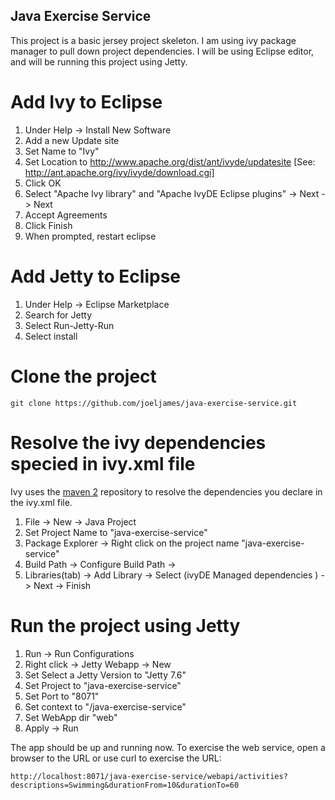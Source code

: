## Java Exercise Service
This project is a basic jersey project skeleton. I am using ivy package manager to pull down  project dependencies. I will be using Eclipse editor, and will be running this project using Jetty.

# Add Ivy to Eclipse
1. Under Help -> Install New Software
2. Add a new Update site
3. Set Name to "Ivy"
4. Set Location to http://www.apache.org/dist/ant/ivyde/updatesite [See: http://ant.apache.org/ivy/ivyde/download.cgi]
5. Click OK
6. Select "Apache Ivy library" and "Apache IvyDE Eclipse plugins" -> Next -> Next
7. Accept Agreements
8. Click Finish
9. When prompted, restart eclipse

# Add Jetty to Eclipse
1. Under Help -> Eclipse Marketplace
2. Search for Jetty
3. Select Run-Jetty-Run
4. Select install

# Clone the project
```
git clone https://github.com/joeljames/java-exercise-service.git
```

# Resolve the ivy dependencies specied in ivy.xml file
Ivy uses the [maven 2]((http://mvnrepository.com/search?q=jersey-bundle)) repository to resolve the dependencies you declare in the ivy.xml file.
1. File -> New -> Java Project
2. Set Project Name to "java-exercise-service"
3. Package Explorer -> Right click on the project name "java-exercise-service"
4. Build Path -> Configure Build Path ->
5. Libraries(tab) -> Add Library -> Select (ivyDE Managed dependencies ) -> Next -> Finish

# Run the project using Jetty
1. Run -> Run Configurations
2. Right click -> Jetty Webapp -> New
3. Set Select a Jetty Version to "Jetty 7.6"
4. Set Project to "java-exercise-service"
5. Set Port to "8071"
6. Set context to "/java-exercise-service"
7. Set WebApp dir "web"
8. Apply -> Run

The app should be up and running now. To exercise the web service, open a browser to the URL or use curl to exercise the URL:
```
http://localhost:8071/java-exercise-service/webapi/activities?descriptions=Swimming&durationFrom=10&durationTo=60
```

